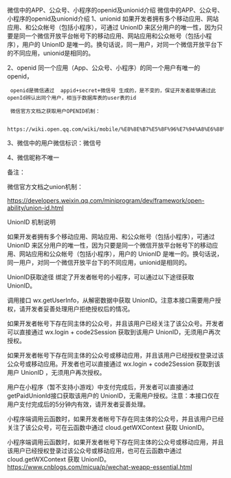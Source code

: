 微信中的APP、公众号、小程序的openid及unionid介绍
微信中的APP、公众号、小程序的openid及unionid介绍
1、unionid
如果开发者拥有多个移动应用、网站应用、和公众帐号（包括小程序），可通过 UnionID 来区分用户的唯一性，因为只要是同一个微信开放平台帐号下的移动应用、网站应用和公众帐号（包括小程序），用户的 UnionID 是唯一的。换句话说，同一用户，对同一个微信开放平台下的不同应用，unionid是相同的。

2、openid
     同一个应用（App、公众号、小程序）的同一个用户有唯一的openid，

     openid是微信通过  appid+secret+微信号 生成的，是不变的，保证开发者能够通过此openId辨认出同个用户，相当于数据库表的user表的id

     微信官方文档之获取用户OPENID机制：

     https://wiki.open.qq.com/wiki/mobile/%E8%8E%B7%E5%8F%96%E7%94%A8%E6%88%B7OpenID

3、微信中的用户微信标识：微信号

4、微信昵称不唯一

 

备注：

微信官方文档之union机制：

https://developers.weixin.qq.com/miniprogram/dev/framework/open-ability/union-id.html

 UnionID 机制说明

如果开发者拥有多个移动应用、网站应用、和公众帐号（包括小程序），可通过 UnionID 来区分用户的唯一性，因为只要是同一个微信开放平台帐号下的移动应用、网站应用和公众帐号（包括小程序），用户的 UnionID 是唯一的。换句话说，同一用户，对同一个微信开放平台下的不同应用，unionid是相同的。

UnionID获取途径
绑定了开发者帐号的小程序，可以通过以下途径获取 UnionID。

调用接口 wx.getUserInfo，从解密数据中获取 UnionID。注意本接口需要用户授权，请开发者妥善处理用户拒绝授权后的情况。

如果开发者帐号下存在同主体的公众号，并且该用户已经关注了该公众号。开发者可以直接通过 wx.login + code2Session 获取到该用户 UnionID，无须用户再次授权。

如果开发者帐号下存在同主体的公众号或移动应用，并且该用户已经授权登录过该公众号或移动应用。开发者也可以直接通过 wx.login + code2Session 获取到该用户 UnionID ，无须用户再次授权。

用户在小程序（暂不支持小游戏）中支付完成后，开发者可以直接通过getPaidUnionId接口获取该用户的 UnionID，无需用户授权。注意：本接口仅在用户支付完成后的5分钟内有效，请开发者妥善处理。

小程序端调用云函数时，如果开发者帐号下存在同主体的公众号，并且该用户已经关注了该公众号，可在云函数中通过 cloud.getWXContext 获取 UnionID。

小程序端调用云函数时，如果开发者帐号下存在同主体的公众号或移动应用，并且该用户已经授权登录过该公众号或移动应用，也可在云函数中通过 cloud.getWXContext 获取 UnionID。
https://www.cnblogs.com/micua/p/wechat-weapp-essential.html
